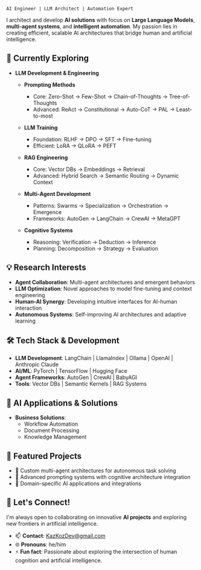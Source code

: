 `AI Engineer | LLM Architect | Automation Expert`

I architect and develop **AI solutions** with focus on **Large Language Models**, **multi-agent systems**, and **intelligent automation**. My passion lies in creating efficient, scalable AI architectures that bridge human and artificial intelligence.

## 🌱 Currently Exploring

* **LLM Development & Engineering**
   * **Prompting Methods**
      * Core: Zero-Shot → Few-Shot → Chain-of-Thoughts → Tree-of-Thoughts
      * Advanced: ReAct → Constitutional → Auto-CoT → PAL → Least-to-most
   
   * **LLM Training**
      * Foundation: RLHF → DPO → SFT → Fine-tuning
      * Efficient: LoRA → QLoRA → PEFT
   
   * **RAG Engineering**
      * Core: Vector DBs → Embeddings → Retrieval
      * Advanced: Hybrid Search → Semantic Routing → Dynamic Context
   
   * **Multi-Agent Development**
      * Patterns: Swarms → Specialization → Orchestration → Emergence
      * Frameworks: AutoGen → LangChain → CrewAI → MetaGPT
   
   * **Cognitive Systems**
      * Reasoning: Verification → Deduction → Inference
      * Planning: Decomposition → Strategy → Evaluation

## 💡 Research Interests

* **Agent Collaboration**: Multi-agent architectures and emergent behaviors
* **LLM Optimization**: Novel approaches to model fine-tuning and context engineering
* **Human-AI Synergy**: Developing intuitive interfaces for AI-human interaction
* **Autonomous Systems**: Self-improving AI architectures and adaptive learning

## 🛠️ Tech Stack & Development

* **LLM Development**: LangChain | LlamaIndex | Ollama | OpenAI | Anthropic Claude
* **AI/ML**: PyTorch | TensorFlow | Hugging Face
* **Agent Frameworks**: AutoGen | CrewAI | BabyAGI
* **Tools**: Vector DBs | Semantic Kernels | RAG Systems

## 🚀 AI Applications & Solutions

* **Business Solutions**:
   * Workflow Automation
   * Document Processing
   * Knowledge Management

## 🌟 Featured Projects

* 🤖 Custom multi-agent architectures for autonomous task solving
* 🧠 Advanced prompting systems with cognitive architecture integration
* 🎯 Domain-specific AI applications and integrations

## 🤝 Let's Connect!

I'm always open to collaborating on innovative **AI projects** and exploring new frontiers in artificial intelligence.
* 📫 **Contact**: KazKozDev@gmail.com 
* 🌐 **Pronouns**: he/him 
* ⚡ **Fun fact**: Passionate about exploring the intersection of human cognition and artificial intelligence.
